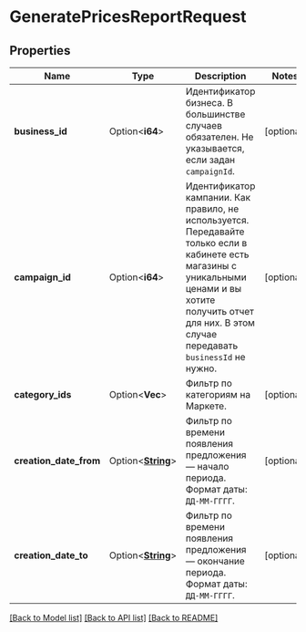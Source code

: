 # GeneratePricesReportRequest

## Properties

Name | Type | Description | Notes
------------ | ------------- | ------------- | -------------
**business_id** | Option<**i64**> | Идентификатор бизнеса.  В большинстве случаев обязателен. Не указывается, если задан `campaignId`.  | [optional]
**campaign_id** | Option<**i64**> | Идентификатор кампании.  Как правило, не используется. Передавайте только если в кабинете есть магазины с уникальными ценами и вы хотите получить отчет для них. В этом случае передавать `businessId` не нужно.  | [optional]
**category_ids** | Option<**Vec<i64>**> | Фильтр по категориям на Маркете. | [optional]
**creation_date_from** | Option<[**String**](string.md)> | Фильтр по времени появления предложения — начало периода.  Формат даты: `ДД-ММ-ГГГГ`.  | [optional]
**creation_date_to** | Option<[**String**](string.md)> | Фильтр по времени появления предложения — окончание периода.  Формат даты: `ДД-ММ-ГГГГ`.  | [optional]

[[Back to Model list]](../README.md#documentation-for-models) [[Back to API list]](../README.md#documentation-for-api-endpoints) [[Back to README]](../README.md)


